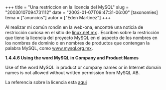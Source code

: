 +++
title = "Una restriccion en la licencia del MySQL"
slug = "20030107094731112"
date = "2003-01-07T09:47:31-06:00"
[taxonomies]
tema = ["anuncios"]
autor = ["Eden Martinez"]
+++

Al realizar mi común rondín en la web-ona, encontré una noticia de
restricción curiosa en el sitio de
[linux.net.mx](http://www.linux.net.mx/modules.php?name=News&file=article&sid=177)
. Escriben sobre la restricción que tiene la licencia del proyecto MySQL
en el aspecto de los nombres en los nombres de dominio o en nombres de
productos que contengan la palabra MySQL, como www.mysql.org.mx.

**1.4.4.6 Using the word MySQL in Company and Product Names**

Use of the word MySQL in product or company names or in Internet domain
names is not allowed without written permission from MySQL AB.

La referencia sobre la licencia esta
[aqui](http://www.mysql.com/documentation/mysql/bychapter/manual_Introduction.html#Using_MySQL_word_in_company_and_product_names)
